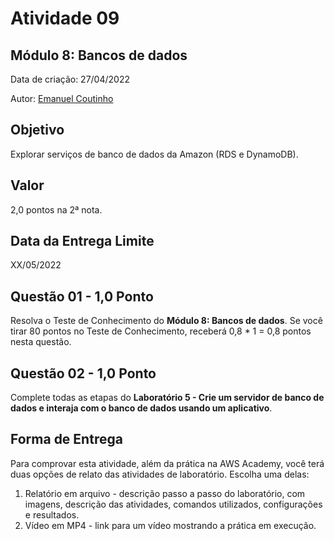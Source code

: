 # Atividade 09

## Módulo 8: Bancos de dados

Data de criação: 27/04/2022

Autor: [Emanuel Coutinho](https://github.com/emanuelcoutinho)

## Objetivo
Explorar serviços de banco de dados da Amazon (RDS e DynamoDB).

## Valor
2,0 pontos na 2ª nota.

## Data da Entrega Limite
XX/05/2022

## Questão 01 - 1,0 Ponto
Resolva o Teste de Conhecimento do **Módulo 8: Bancos de dados**. Se você tirar 80 pontos no Teste de Conhecimento, receberá 0,8 * 1 = 0,8 pontos nesta questão.

## Questão 02 - 1,0 Ponto
Complete todas as etapas do **Laboratório 5 - Crie um servidor de banco de dados e interaja com o banco de dados usando um aplicativo**.

## Forma de Entrega

Para comprovar esta atividade, além da prática na AWS Academy, você terá duas opções de relato das atividades de laboratório. Escolha uma delas:

1. Relatório em arquivo - descrição passo a passo do laboratório, com imagens, descrição das atividades, comandos utilizados, configurações e resultados.
2. Vídeo em MP4 - link para um vídeo mostrando a prática em execução.

